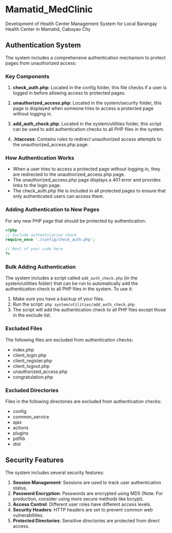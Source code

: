 # Mamatid_MedClinic
Development of Health Center Management System for Local Barangay Health Center in Mamatid, Cabuyao City

## Authentication System

The system includes a comprehensive authentication mechanism to protect pages from unauthorized access:

### Key Components

1. **check_auth.php**: Located in the config folder, this file checks if a user is logged in before allowing access to protected pages.

2. **unauthorized_access.php**: Located in the system/security folder, this page is displayed when someone tries to access a protected page without logging in.

3. **add_auth_check.php**: Located in the system/utilities folder, this script can be used to add authentication checks to all PHP files in the system.

4. **.htaccess**: Contains rules to redirect unauthorized access attempts to the unauthorized_access.php page.

### How Authentication Works

- When a user tries to access a protected page without logging in, they are redirected to the unauthorized_access.php page.
- The unauthorized_access.php page displays a 401 error and provides links to the login page.
- The check_auth.php file is included in all protected pages to ensure that only authenticated users can access them.

### Adding Authentication to New Pages

For any new PHP page that should be protected by authentication:

```php
<?php
// Include authentication check
require_once './config/check_auth.php';

// Rest of your code here
?>
```

### Bulk Adding Authentication

The system includes a script called `add_auth_check.php` (in the system/utilities folder) that can be run to automatically add the authentication check to all PHP files in the system. To use it:

1. Make sure you have a backup of your files.
2. Run the script: `php system/utilities/add_auth_check.php`
3. The script will add the authentication check to all PHP files except those in the exclude list.

### Excluded Files

The following files are excluded from authentication checks:

- index.php
- client_login.php
- client_register.php
- client_logout.php
- unauthorized_access.php
- congratulation.php

### Excluded Directories

Files in the following directories are excluded from authentication checks:

- config
- common_service
- ajax
- actions
- plugins
- pdflib
- dist

## Security Features

The system includes several security features:

1. **Session Management**: Sessions are used to track user authentication status.
2. **Password Encryption**: Passwords are encrypted using MD5 (Note: For production, consider using more secure methods like bcrypt).
3. **Access Control**: Different user roles have different access levels.
4. **Security Headers**: HTTP headers are set to prevent common web vulnerabilities.
5. **Protected Directories**: Sensitive directories are protected from direct access.

